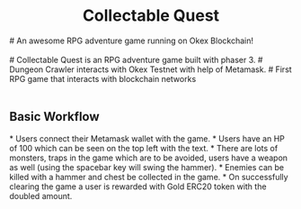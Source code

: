 <h1 align="center">Collectable Quest</h1>
# An awesome RPG adventure game running on Okex Blockchain!<br><br>
# Collectable Quest is an RPG adventure game built with phaser 3.
# Dungeon Crawler interacts with Okex Testnet with help of Metamask.
# First RPG game that interacts with blockchain networks<br><br>
<h2> Basic Workflow </h2>
* Users connect their Metamask wallet with the game.
* Users have an HP of 100 which can be seen on the top left with the text.
* There are lots of monsters, traps in the game which are to be avoided, users have a weapon as well (using the spacebar key will swing the hammer).
* Enemies can be killed with a hammer and chest be collected in the game. 
* On successfully clearing the game a user is rewarded with Gold ERC20 token with the doubled amount.
<br><br>
